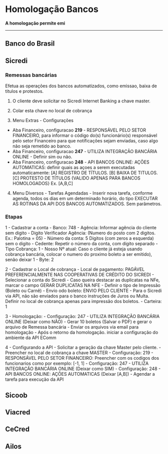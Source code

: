 # Homologação Bancos
**A homologação permite emi**

---

## Banco do Brasil
## Sicredi
### Remessas bancárias

Efetua as operações dos bancos automatizados, como emissao, baixa de titulos e protestos.
1. O cliente deve solicitar no Sicredi Internet Banking a chave master. 


2.  Colar esta chave no local de cobrança 

3. Menu Extras - Configurações 
 -  Aba Financeiro, configuracao **219** - RESPONSÁVEL PELO SETOR FINANCEIRO, para informar o código do(s) funcionário(s) responsável pelo setor Financeiro para que notificações sejam enviadas, caso algo não seja remetido ao banco.
 - Aba Financeiro, configuracao **247** - UTILIZA INTEGRAÇÃO BANCÁRIA ONLINE - Definir sim ou não.
 - Aba Financeiro, configuracao **248** - API BANCOS ONLINE: AÇÕES AUTOMATICAS: definir quais as açoes a serem executadas automaticamente:
    [A] REGISTRO DE TÍTULOS.
    [B] BAIXA DE TITULOS.
    [C] PROTESTO DE TÍTULOS {VALIDO APENAS PARA BANCOS HOMOLOGADOS} 
    Ex. [A,B,C]
	
4. Menu Diversos - Tarefas Agendadas 
		- Inserir nova tarefa, conforme agenda, todos os dias em um determinado horário, do tipo EXECUTAR AS ROTINAS DA API DOS BANCOS AUTOMATIZADOS. Sem parâmetros. 
  


### Etapas
1 - Cadastrar a conta
	- Banco: 748
	- Agência: Informar agência do cliente sem digito
	- Digito Verificador Agência: (Numero do posto com 2 digitos. Ex.: Palotina = 05)
	- Número da conta: 5 Digitos (com zeros a esquerda) sem o digito
	- Cedente: Repetir o número da conta, com dígito separado
	- Tipo Cobrança: 1
	- Nosso Nº atual: Caso o cliente já esteja usando cobrança bancária, colocar o numero do proximo boleto a ser emitido), senão deixar 1
	- Byte: 2

2 - Cadastrar o Local de cobrança
	- Local de pagamento: PAGÁVEL PREFERENCIALMENTE NAS COOPERATIVAS DE CRÉDITO DO SICREDI
	- Selecionar a conta do Sicredi
	- Caso queira destacar as duplicatas na NFe, marcar o campo GERAR DUPLICATAS NA NFE
	- Definir o tipo de Impressão (Boleto ou Carnê)
	- Envio odo boleto: ENVIO PELO CLIENTE
	- Para o Sicredi via API, não são enviados para o banco instruções de Juros ou Multa. Definir no local de cobrança apenas para  impressão dos boletos.
	- Carteira: 1

3 - Homologação:
	- Configuração: 247 - UTILIZA INTEGRAÇÃO BANCÁRIA ONLINE (Deixar como NÃO)
	- Gerar 10 boletos (Salvar o PDF) e gerar o arquivo de Remessa bancária
	- Enviar os arquivos via email para homologação
	- Após o retorno da homologação. iniciar a configuração do ambiente da API EComm

4 - Configurando a API
	- Solicitar a geração da chave Master pelo cliente.
	- Preencher no local de cobrança a chave MASTER
	- Configuração: 219 - RESPONSÁVEL PELO SETOR FINANCEIRO: Preencher com os codigos dos funcionarios como por exemplo: [-1, 1]
	- Configuração: 247 - UTILIZA INTEGRAÇÃO BANCÁRIA ONLINE (Deixar como SIM)
	- Configuração: 248 - API BANCOS ONLINE: AÇÕES AUTOMATICAS (Deixar [A,B])
	- Agendar a tarefa para execução da API
## Sicoob
## Viacred
## CeCred
## Ailos